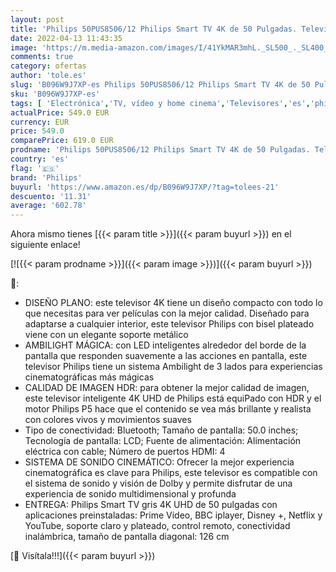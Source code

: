 ```yaml
---
layout: post
title: 'Philips 50PUS8506/12 Philips Smart TV 4K de 50 Pulgadas. Televisión LED UHD Ideal para Netflix  Youtube y Gaming/Asistente de Google y Alexa/Android TV  Ambilight  HDR  Dolby Vision y Dolby Atmos'
date: 2022-04-13 11:43:35
image: 'https://m.media-amazon.com/images/I/41YkMAR3mhL._SL500_._SL400_.jpg'
comments: true
category: ofertas
author: 'tole.es'
slug: 'B096W9J7XP-es Philips 50PUS8506/12 Philips Smart TV 4K de 50 Pulgadas....'
sku: 'B096W9J7XP-es'
tags: [ 'Electrónica','TV, vídeo y home cinema','Televisores','es','philips','smart','tv', ]
actualPrice: 549.0 EUR
currency: EUR
price: 549.0
comparePrice: 619.0 EUR
prodname: 'Philips 50PUS8506/12 Philips Smart TV 4K de 50 Pulgadas. Televisión LED UHD Ideal para Netflix  Youtube y Gaming/Asistente de Google y Alexa/Android TV  Ambilight  HDR  Dolby Vision y Dolby Atmos'
country: 'es'
flag: '🇪🇸'
brand: 'Philips'
buyurl: 'https://www.amazon.es/dp/B096W9J7XP/?tag=tolees-21'
descuento: '11.31'
average: '602.78'
---
```


Ahora mismo tienes [{{< param title >}}]({{< param buyurl >}}) en el siguiente enlace!

[![{{< param prodname >}}]({{< param image >}})]({{< param buyurl >}})

🔎:

- DISEÑO PLANO: este televisor 4K tiene un diseño compacto con todo lo que necesitas para ver películas con la mejor calidad. Diseñado para adaptarse a cualquier interior, este televisor Philips con bisel plateado viene con un elegante soporte metálico
- AMBILIGHT MÁGICA: con LED inteligentes alrededor del borde de la pantalla que responden suavemente a las acciones en pantalla, este televisor Philips tiene un sistema Ambilight de 3 lados para experiencias cinematográficas más mágicas
- CALIDAD DE IMAGEN HDR: para obtener la mejor calidad de imagen, este televisor inteligente 4K UHD de Philips está equiPado con HDR y el motor Philips P5 hace que el contenido se vea más brillante y realista con colores vivos y movimientos suaves
- Tipo de conectividad: Bluetooth; Tamaño de pantalla: 50.0 inches; Tecnología de pantalla: LCD; Fuente de alimentación: Alimentación eléctrica con cable; Número de puertos HDMI: 4
- SISTEMA DE SONIDO CINEMÁTICO: Ofrecer la mejor experiencia cinematográfica es clave para Philips, este televisor es compatible con el sistema de sonido y visión de Dolby y permite disfrutar de una experiencia de sonido multidimensional y profunda
- ENTREGA: Philips Smart TV gris 4K UHD de 50 pulgadas con aplicaciones preinstaladas: Prime Video, BBC iplayer, Disney +, Netflix y YouTube, soporte claro y plateado, control remoto, conectividad inalámbrica, tamaño de pantalla diagonal: 126 cm

[🛒 Visítala!!!]({{< param buyurl >}})
